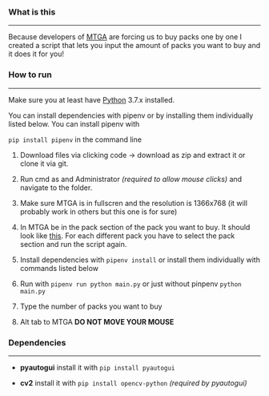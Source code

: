 ### What is this

------------


Because developers of [MTGA](https://magic.wizards.com/en/mtgarena "MTGA") are forcing us to buy packs one by one I created a script that lets you input the amount of packs you want to buy and it does it for you!

### How to run

------------


Make sure you at least have [Python](https://www.python.org/ "Python") 3.7.x installed.

You can install dependencies with pipenv or by installing them individually listed below.
You can install pipenv with 

`pip install pipenv` in the command line

1. Download files via clicking code -> download as zip and extract it or clone it via git. 
 
2. Run cmd as and Administrator *(required to allow mouse clicks)* and navigate to the folder. 

4. Make sure MTGA is in fullscren and the resolution is 1366x768 (it will probably work in others but this one is for sure)

5. In MTGA be in the pack section of the pack you want to buy. It should look like [this](https://i.imgur.com/jcFm9Lg.png "this"). For each different pack you have to select the pack section and run the script again.

6. Install dependencies with `pipenv install` or install them individually with commands listed below

8. Run with `pipenv run python main.py` or just without pinpenv `python main.py` 

9. Type the number of packs you want to buy

10. Alt tab to MTGA **DO NOT MOVE YOUR MOUSE**
### Dependencies
------------
- **pyautogui** install it with `pip install pyautogui`

- **cv2** install it with `pip install opencv-python` *(required by pyautogui)*
